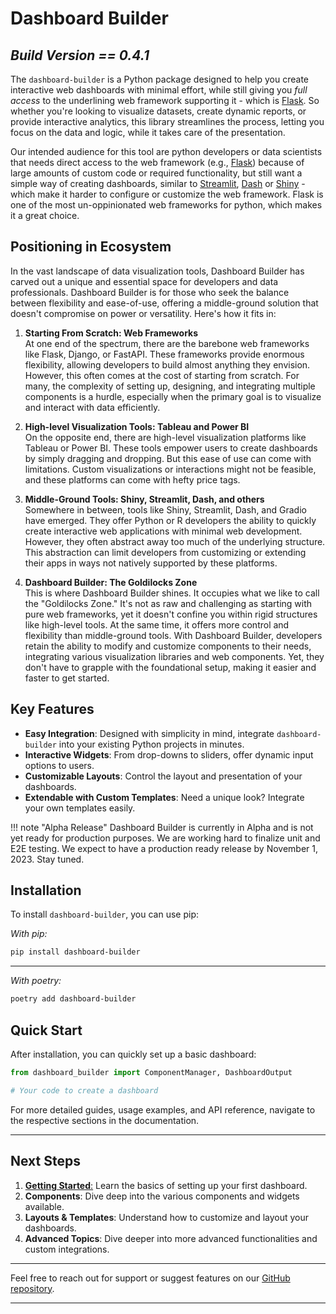 # **Dashboard Builder**
## *Build Version == 0.4.1*

The `dashboard-builder` is a Python package designed to help you create interactive web dashboards with minimal effort, while still giving you *full access* to the underlining web framework supporting it - which is [Flask](https://flask.palletsprojects.com/). So whether you're looking to visualize datasets, create dynamic reports, or provide interactive analytics, this library streamlines the process, letting you focus on the data and logic, while it takes care of the presentation.

Our intended audience for this tool are python developers or data scientists that needs direct access to the web framework (e.g., [Flask](https://flask.palletsprojects.com/)) because of large amounts of custom code or required functionality, but still want a simple way of creating dashboards, similar to [Streamlit](https://streamlit.io/), [Dash](https://plotly.com/dash/) or [Shiny](https://shiny.posit.co/py/) - which make it harder to configure or customize the web framework. Flask is one of the most un-oppinionated web frameworks for python, which makes it a great choice. 

##  **Positioning in Ecosystem**

In the vast landscape of data visualization tools, Dashboard Builder has carved out a unique and essential space for developers and data professionals. Dashboard Builder is for those who seek the balance between flexibility and ease-of-use, offering a middle-ground solution that doesn't compromise on power or versatility. Here's how it fits in:

1. **Starting From Scratch: Web Frameworks**  
   At one end of the spectrum, there are the barebone web frameworks like Flask, Django, or FastAPI. These frameworks provide enormous flexibility, allowing developers to build almost anything they envision. However, this often comes at the cost of starting from scratch. For many, the complexity of setting up, designing, and integrating multiple components is a hurdle, especially when the primary goal is to visualize and interact with data efficiently.

2. **High-level Visualization Tools: Tableau and Power BI**  
   On the opposite end, there are high-level visualization platforms like Tableau or Power BI. These tools empower users to create dashboards by simply dragging and dropping. But this ease of use can come with limitations. Custom visualizations or interactions might not be feasible, and these platforms can come with hefty price tags.

3. **Middle-Ground Tools: Shiny, Streamlit, Dash, and others**  
   Somewhere in between, tools like Shiny, Streamlit, Dash, and Gradio have emerged. They offer Python or R developers the ability to quickly create interactive web applications with minimal web development. However, they often abstract away too much of the underlying structure. This abstraction can limit developers from customizing or extending their apps in ways not natively supported by these platforms.

4. **Dashboard Builder: The Goldilocks Zone**  
   This is where Dashboard Builder shines. It occupies what we like to call the "Goldilocks Zone." It's not as raw and challenging as starting with pure web frameworks, yet it doesn't confine you within rigid structures like high-level tools. At the same time, it offers more control and flexibility than middle-ground tools. With Dashboard Builder, developers retain the ability to modify and customize components to their needs, integrating various visualization libraries and web components. Yet, they don't have to grapple with the foundational setup, making it easier and faster to get started.

## Key Features
- **Easy Integration**: Designed with simplicity in mind, integrate `dashboard-builder` into your existing Python projects in minutes.
- **Interactive Widgets**: From drop-downs to sliders, offer dynamic input options to users.
- **Customizable Layouts**: Control the layout and presentation of your dashboards.
- **Extendable with Custom Templates**: Need a unique look? Integrate your own templates easily.

!!! note "Alpha Release"
    Dashboard Builder is currently in Alpha and is not yet ready for production purposes. We are working hard to finalize unit and E2E testing. We expect to have a production ready release by November 1, 2023. Stay tuned.  

## Installation

To install `dashboard-builder`, you can use pip:

*With pip:*
```bash 
pip install dashboard-builder
```
---
*With poetry:*
```bash 
poetry add dashboard-builder
```

## Quick Start

After installation, you can quickly set up a basic dashboard:

```python title="app.py"
from dashboard_builder import ComponentManager, DashboardOutput

# Your code to create a dashboard
```

For more detailed guides, usage examples, and API reference, navigate to the respective sections in the documentation.

 
---

## Next Steps

1. [**Getting Started**:](./tutorials/mini-tutorial-plotly.md) Learn the basics of setting up your first dashboard.
2. **Components**: Dive deep into the various components and widgets available.
3. **Layouts & Templates**: Understand how to customize and layout your dashboards.
4. **Advanced Topics**: Dive deeper into more advanced functionalities and custom integrations.

---

Feel free to reach out for support or suggest features on our [GitHub repository](https://github.com/your_github/dashboard-builder).

---



